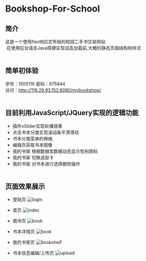 # Bookshop-For-School

## 简介
  这是一个使用flex响应式布局的校园二手书交易网站<br/>
  在使用后台语言Java搭建实现动态加载前,大概的静态页面结构和样式
  <br/><br/>


## 简单初体验
学号：1505119  密码：675844<br/>
访问：http://119.29.93.152:8080/mybookshop/
 <br/><br/>
 
## 目前利用JavaScript/JQuery实现的逻辑功能
* 插件xSlider实现轮播效果
* 点击书本分类实现滚动条平滑滑动
* 书本分类菜单的伸缩
* 编辑页获取书本图像
* 我的书架 根据数据库数据动态显示性别图标
* 我的书架 切换选型卡
* 我的书架 对书本进行选择删除操作
   <br/><br/>
   
   
## 页面效果展示
* 登陆页
![login](https://github.com/chieminchan/Bookshop-For-School/blob/master/showPage/login.png)<br/>


* 首页
![index](https://github.com/chieminchan/Bookshop-For-School/blob/master/showPage/index.png)<br/>


* 图书页
![book](https://github.com/chieminchan/Bookshop-For-School/blob/master/showPage/bookStore.jpg)<br/>


* 书本详情页
![book](https://github.com/chieminchan/Bookshop-For-School/blob/master/showPage/bookDetail.jpg)<br/>


* 我的书架页
![bookshelf](https://github.com/chieminchan/Bookshop-For-School/blob/master/showPage/myBookshelf.jpg)<br/>


* 书本信息编辑/上传页
![upload](https://github.com/chieminchan/Bookshop-For-School/blob/master/showPage/upload.jpg)


